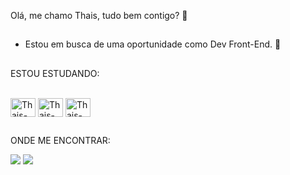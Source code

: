 Olá, me chamo Thais, tudo bem contigo?  👋
##

- Estou em busca de uma oportunidade como Dev Front-End. 🚀
##

ESTOU ESTUDANDO: 
<div style="display: inline_block"><br>
  <img align="center" alt="Thais-HTML" height="30" width="40" src="https://cdn.jsdelivr.net/gh/devicons/devicon/icons/html5/html5-original.svg" />
  <img align="center" alt="Thais-CSS" height="30" width="40" src="https://cdn.jsdelivr.net/gh/devicons/devicon/icons/css3/css3-original.svg" />
  <img align="center" alt="Thais-JS" height="30" width="40" src="https://cdn.jsdelivr.net/gh/devicons/devicon/icons/javascript/javascript-original.svg" />
</div>  

##
ONDE ME ENCONTRAR:
<div>
  <a href="https://www.linkedin.com/in/thais-matos-801717170" target="_blank"><img src="https://img.shields.io/badge/-LinkedIn-%230077B5?style=for-the-badge&logo=linkedin&logoColor=white" target="_blank"></a>
  <a href = "thaiss.matos16@gmail.com"><img src="https://img.shields.io/badge/-Gmail-%23333?style=for-the-badge&logo=gmail&logoColor=white" target="_blank"></a>
</div>
